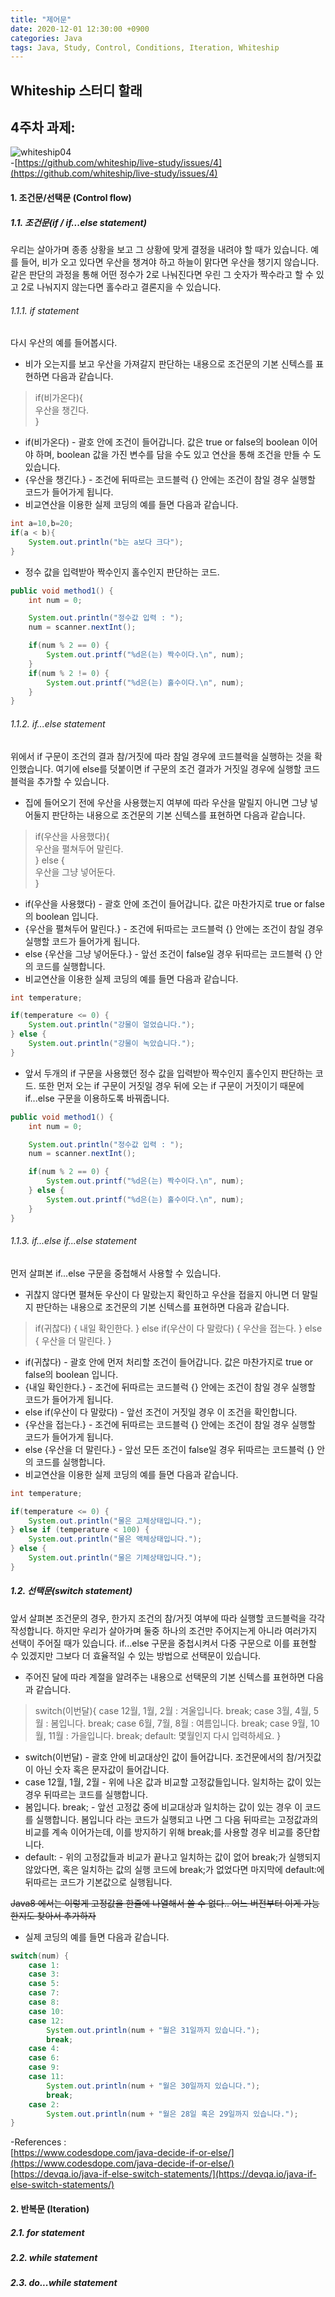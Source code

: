 ```yaml
---
title: "제어문"
date: 2020-12-01 12:30:00 +0900
categories: Java
tags: Java, Study, Control, Conditions, Iteration, Whiteship
---
```


## Whiteship 스터디 할래

## 4주차 과제: 

![whiteship04](https://raw.githubusercontent.com/372dev/372dev.github.io/master/_posts/imgs/whiteship04.PNG)  
-[https://github.com/whiteship/live-study/issues/4](https://github.com/whiteship/live-study/issues/4)  

#### 1. 조건문/선택문 (Control flow)  

##### 1.1. 조건문(if / if...else statement)  
우리는 살아가며 종종 상황을 보고 그 상황에 맞게 결정을 내려야 할 때가 있습니다. 예를 들어, 비가 오고 있다면 우산을 챙겨야 하고 하늘이 맑다면 우산을 챙기지 않습니다. 같은 판단의 과정을 통해 어떤 정수가 2로 나눠진다면 우린 그 숫자가 짝수라고 할 수 있고 2로 나눠지지 않는다면 홀수라고 결론지을 수 있습니다.  

###### 1.1.1. if statement  
다시 우산의 예를 들어봅시다.  

* 비가 오는지를 보고 우산을 가져갈지 판단하는 내용으로 조건문의 기본 신텍스를 표현하면 다음과 같습니다.  

>if(비가온다){<br/>
>	우산을 챙긴다.<br/>
>}<br/>

* if(비가온다) - 괄호 안에 조건이 들어갑니다. 값은 true or false의 boolean 이어야 하며, boolean 값을 가진 변수를 담을 수도 있고 연산을 통해 조건을 만들 수 도 있습니다.
* {우산을 챙긴다.} - 조건에 뒤따르는 코드블럭 {} 안에는 조건이 참일 경우 실행할 코드가 들어가게 됩니다.
* 비교연산을 이용한 실제 코딩의 예를 들면 다음과 같습니다.  

```java
int a=10,b=20;
if(a < b){
	System.out.println("b는 a보다 크다");
}
```  

* 정수 값을 입력받아 짝수인지 홀수인지 판단하는 코드.  

```java
public void method1() {
	int num = 0;	

	System.out.println("정수값 입력 : ");
	num = scanner.nextInt();

	if(num % 2 == 0) {
		System.out.printf("%d은(는) 짝수이다.\n", num);
	}
	if(num % 2 != 0) {
		System.out.printf("%d은(는) 홀수이다.\n", num);
	}
}
```  

###### 1.1.2. if...else statement  
위에서 if 구문이 조건의 결과 참/거짓에 따라 참일 경우에 코드블럭을 실행하는 것을 확인했습니다. 여기에 else를 덧붙이면 if 구문의 조건 결과가 거짓일 경우에 실행할 코드블럭을 추가할 수 있습니다.  

* 집에 들어오기 전에 우산을 사용했는지 여부에 따라 우산을 말릴지 아니면 그냥 넣어둘지 판단하는 내용으로 조건문의 기본 신텍스를 표현하면 다음과 같습니다.  

>if(우산을 사용했다){<br/>
>	우산을 펼쳐두어 말린다.<br/>
>}  else {<br/>
>	우산을 그냥 넣어둔다.<br/>
>}<br/>

* if(우산을 사용했다) - 괄호 안에 조건이 들어갑니다. 값은 마찬가지로 true or false의 boolean 입니다.
* {우산을 펼쳐두어 말린다.} - 조건에 뒤따르는 코드블럭 {} 안에는 조건이 참일 경우 실행할 코드가 들어가게 됩니다.
* else {우산을 그냥 넣어둔다.} - 앞선 조건이 false일 경우 뒤따르는 코드블럭 {} 안의 코드를 실행합니다.
* 비교연산을 이용한 실제 코딩의 예를 들면 다음과 같습니다.  

```java
int temperature;

if(temperature <= 0) {
    System.out.println("강물이 얼었습니다.");
} else {
    System.out.println("강물이 녹았습니다.");
}
```  

* 앞서 두개의 if 구문을 사용했던 정수 값을 입력받아 짝수인지 홀수인지 판단하는 코드. 또한 먼저 오는 if 구문이 거짓일 경우 뒤에 오는 if 구문이 거짓이기 때문에 if...else 구문을 이용하도록 바꿔줍니다.  

```java
public void method1() {
	int num = 0;	

	System.out.println("정수값 입력 : ");
	num = scanner.nextInt();

	if(num % 2 == 0) {
		System.out.printf("%d은(는) 짝수이다.\n", num);
	} else {
		System.out.printf("%d은(는) 홀수이다.\n", num);
	}
}
```  

###### 1.1.3. if...else if...else statement  
먼저 살펴본 if...else 구문을 중첩해서 사용할 수 있습니다.  

* 귀찮지 않다면 펼쳐둔 우산이 다 말랐는지 확인하고 우산을 접을지 아니면 더 말릴지 판단하는 내용으로 조건문의 기본 신텍스를 표현하면 다음과 같습니다.  

>if(귀찮다) {
>	내일 확인한다.
>} else if(우산이 다 말랐다) {
>	우산을 접는다.
>}  else {
>	우산을 더 말린다.
>}  

* if(귀찮다) - 괄호 안에 먼저 처리할 조건이 들어갑니다. 값은 마찬가지로 true or false의 boolean 입니다.
* {내일 확인한다.} - 조건에 뒤따르는 코드블럭 {} 안에는 조건이 참일 경우 실행할 코드가 들어가게 됩니다.
* else if(우산이 다 말랐다) - 앞선 조건이 거짓일 경우 이 조건을 확인합니다.
* {우산을 접는다.} - 조건에 뒤따르는 코드블럭 {} 안에는 조건이 참일 경우 실행할 코드가 들어가게 됩니다.
* else {우산을 더 말린다.} - 앞선 모든 조건이 false일 경우 뒤따르는 코드블럭 {} 안의 코드를 실행합니다.
* 비교연산을 이용한 실제 코딩의 예를 들면 다음과 같습니다.  

```java
int temperature;

if(temperature <= 0) {
    System.out.println("물은 고체상태입니다.");
} else if (temperature < 100) {
	System.out.println("물은 액체상태입니다.");
} else {
    System.out.println("물은 기체상태입니다.");
}
```  

##### 1.2. 선택문(switch statement)
앞서 살펴본 조건문의 경우, 한가지 조건의 참/거짓 여부에 따라 실행할 코드블럭을 각각 작성합니다. 하지만 우리가 살아가며 둘중 하나의 조건만 주어지는게 아니라 여러가지 선택이 주어질 때가 있습니다. if...else 구문을 중첩시켜서 다중 구문으로 이를 표현할 수 있겠지만 그보다 더 효율적일 수 있는 방법으로 선택문이 있습니다.  

* 주어진 달에 따라 계절을 알려주는 내용으로 선택문의 기본 신텍스를 표현하면 다음과 같습니다.  

>switch(이번달){
>	case 12월, 1월, 2월 :
>		겨울입니다.
>		break;
>	case 3월, 4월, 5월 :
>		봄입니다.
>		break;
>	case 6월, 7월, 8월 :
>		여름입니다.
>		break;
>	case 9월, 10월, 11월 :
>		가을입니다.
>		break;
>	default:
>		몇월인지 다시 입력하세요.
>}  

* switch(이번달) - 괄호 안에 비교대상인 값이 들어갑니다. 조건문에서의 참/거짓값이 아닌 숫자 혹은 문자값이 들어갑니다.
* case 12월, 1월, 2월 - 위에 나온 값과 비교할 고정값들입니다. 일치하는 값이 있는 경우 뒤따르는 코드를 실행합니다.
* 봄입니다. break; - 앞선 고정값 중에 비교대상과 일치하는 값이 있는 경우 이 코드를 실행합니다. 봄입니다 라는 코드가 실행되고 나면 그 다음 뒤따르는 고정값과의 비교를 계속 이어가는데, 이를 방지하기 위해 break;를 사용할 경우 비교를 중단합니다.
* default: - 위의 고정값들과 비교가 끝나고 일치하는 값이 없어 break;가 실행되지 않았다면, 혹은 일치하는 값의 실행 코드에 break;가 없었다면 마지막에 default:에 뒤따르는 코드가 기본값으로 실행됩니다.  

~~Java8 에서는 이렇게 고정값을 한줄에 나열해서 쓸 수 없다.. 어느 버전부터 이게 가능한지도 찾아서 추가하자~~  

* 실제 코딩의 예를 들면 다음과 같습니다.  

```java
switch(num) {
	case 1:
	case 3:
	case 5:
	case 7:
	case 8:
	case 10:
	case 12:
		System.out.println(num + "월은 31일까지 있습니다.");
		break;
	case 4:
	case 6:
	case 9:
	case 11:
		System.out.println(num + "월은 30일까지 있습니다.");
		break;
	case 2:
		System.out.println(num + "월은 28일 혹은 29일까지 있습니다.");
}
```  

-References :  
[https://www.codesdope.com/java-decide-if-or-else/](https://www.codesdope.com/java-decide-if-or-else/)  
[https://devqa.io/java-if-else-switch-statements/](https://devqa.io/java-if-else-switch-statements/)  

#### 2. 반복문 (Iteration)

##### 2.1. for statement


##### 2.2. while statement


##### 2.3. do...while statement

